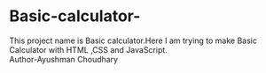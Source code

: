 # Basic-calculator-
This project name is Basic calculator.Here I am trying to make Basic Calculator with HTML ,CSS and JavaScript.<br>
Author-Ayushman Choudhary

